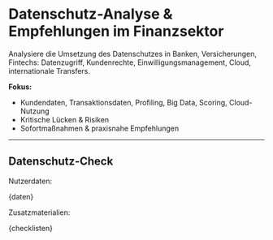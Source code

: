 <!-- datenschutz.md -->
# Datenschutz-Analyse & Empfehlungen im Finanzsektor

Analysiere die Umsetzung des Datenschutzes in Banken, Versicherungen, Fintechs: Datenzugriff, Kundenrechte, Einwilligungsmanagement, Cloud, internationale Transfers.

**Fokus:**
- Kundendaten, Transaktionsdaten, Profiling, Big Data, Scoring, Cloud-Nutzung
- Kritische Lücken & Risiken
- Sofortmaßnahmen & praxisnahe Empfehlungen

---

## Datenschutz-Check

Nutzerdaten:

{daten}

Zusatzmaterialien:

{checklisten}
